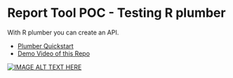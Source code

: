 # Report Tool POC - Testing R plumber


With R plumber you can create an API.


* [Plumber Quickstart](https://www.rplumber.io/docs/quickstart.html#specifying-the-inputs)
* [Demo Video of this Repo](https://youtu.be/tCrMPBq8P_4) 


[![IMAGE ALT TEXT HERE](http://img.youtube.com/vi/tCrMPBq8P_4/0.jpg)](http://www.youtube.com/watch?v=tCrMPBq8P_4)
